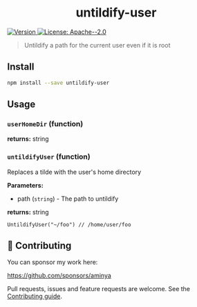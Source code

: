 <h1 align="center">untildify-user</h1>
<p>
  <a href="https://www.npmjs.com/package/untildify-user" target="_blank">
    <img alt="Version" src="https://img.shields.io/npm/v/untildify-user.svg">
  </a>
  <a href="#" target="_blank">
    <img alt="License: Apache--2.0" src="https://img.shields.io/badge/License-Apache--2.0-yellow.svg" />
  </a>
</p>

> Untildify a path for the current user even if it is root

## Install

```sh
npm install --save untildify-user
```

## Usage

<!-- INSERT GENERATED DOCS START -->

### `userHomeDir` (function)

**returns:** string

### `untildifyUser` (function)

Replaces a tilde with the user's home directory

**Parameters:**

- path (`string`) - The path to untildify

**returns:** string

```tsx
UntildifyUser("~/foo") // /home/user/foo
```

<!-- INSERT GENERATED DOCS END -->

## 🤝 Contributing

You can sponsor my work here:

https://github.com/sponsors/aminya

Pull requests, issues and feature requests are welcome.
See the [Contributing guide](https://github.com/aminya/setup-cpp/blob/master/CONTRIBUTING.md).
